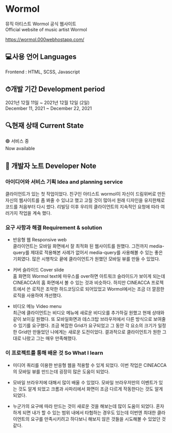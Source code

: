 # Wormol

뮤직 아티스트 Wormol 공식 웹사이트  
Official website of music artist Wormol  
  
https://wormol.000webhostapp.com/  
  
  
## 💻사용 언어 Languages
  
Frontend : HTML, SCSS, Javascript  
  
## ⏱개발 기간 Development period
  
2021년 12월 11일 ~ 2021년 12월 12일 (2일)  
December 11, 2021 ~ December 22, 2021  


## 🔍현재 상태 Current State      
    
🟢 서비스 중    
Now available  

## 📝 개발자 노트 Developer Note  

### 아이디어와 서비스 기획 Idea and planning service  

클라이언트가 있는 첫 작업이었다. 친구인 아티스트 wormol이 자신이 드림위버로 만든 자신의 웹사이트를 좀 봐줄 수 있냐고 했고 고칠 것이 많아서 원래 디자인을 유지한채로 코드를 처음부터 다시 썼다. 리빌딩 이후 우리의 클라이언트의 지속적인 요청에 따라 여러가지 작업을 계속 했다.

### 요구 사항과 해결 Requirement & solution
    
- 반응형 웹 Responsive web    
  클라이언트는 모바일 화면에서 잘 최적화 된 웹사이트를 원했다. 그전까지 media-query를 제대로 적용해본 사례가 없어서 media-query를 사용해볼 수 있는 좋은 기회였다. 많은 시행착오 끝에 클라이언트가 원했던 모바일 뷰를 만들 수 있었다.  
  
- 커버 슬라이드 Cover slide  
  홈 화면의 Wormol text에 마우스를 over하면 아트워크 슬라이드가 보이게 되는데 CINEACCA의 홈 화면에서 볼 수 있는 것과 비슷하다. 하지만 CINEACCA 프로젝트에서 쓴 로직은 조악한 하드코딩으로 되어있었고 Wormol에서는 조금 더 깔끔한 로직을 사용하여 개선했다.  

- 비디오 메뉴 Video menu  
  최근에 클라이언트는 비디오 메뉴에 새로운 비디오를 추가하길 원했고 현재 상태와 같이 보이길 원했다. 또 모바일화면과 데스크탑 브라우저에서 다른 방식으로 보여줄 수 있기를 요구했다. 조금 복잡한 Grid가 요구되었고 그 동안 각 요소의 크기가 일정한 Grid만 만들었던 나에게는 새로운 도전이었다. 결과적으로 클라이언트가 원한 그대로 나왔고 그는 매우 만족해했다.  

### 이 프로젝트를 통해 배운 것 So What I learn  

- 미디어 쿼리를 이용한 반응형 웹을 적용할 수 있게 되었다. 이번 작업은 CINEACCA의 모바일 뷰를 만드는데 굉장히 많은 도움이 되었다.  
  
- 모바일 브라우저에 대해서 많이 배울 수 있었다. 모바일 브라우저만의 이벤트가 있는 것도 알게 되었고 크롬과 사파리에서 화면이 조금 다르게 작동한다는 것도 알게 되었다.  
    
- 누군가의 요구에 따라 만드는 것이 새로운 것을 해보는데 많이 도움이 되었다. 혼자하게 되면 내가 할 수 있는 범위 내에서 타협하는 경우도 있는데 이번엔 최대한 클라이언트의 요구를 만족시키려고 하다보니 해보지 않은 것들을 시도해볼 수 있었던 것 같다.  
